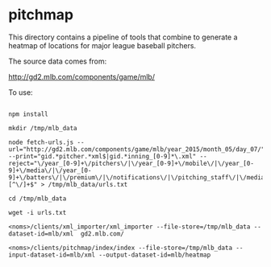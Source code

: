 # pitchmap

This directory contains a pipeline of tools that combine to generate a heatmap of locations for major league baseball pitchers.

The source data comes from:

http://gd2.mlb.com/components/game/mlb/

To use:

```

npm install

mkdir /tmp/mlb_data

node fetch-urls.js --url="http://gd2.mlb.com/components/game/mlb/year_2015/month_05/day_07/" --print="gid.*pitcher.*xml$|gid.*inning_[0-9]*\.xml" --reject="\/year_[0-9]+\/pitchers\/|\/year_[0-9]+\/mobile\/|\/year_[0-9]+\/media\/|\/year_[0-9]+\/batters\/|\/premium\/|\/notifications\/|\/pitching_staff\/|\/media\/|\/batters\/|\/[^\/]+\.[^\/]+$" > /tmp/mlb_data/urls.txt

cd /tmp/mlb_data

wget -i urls.txt

<noms>/clients/xml_importer/xml_importer --file-store=/tmp/mlb_data --dataset-id=mlb/xml  gd2.mlb.com/

<noms>/clients/pitchmap/index/index --file-store=/tmp/mlb_data --input-dataset-id=mlb/xml --output-dataset-id=mlb/heatmap
```
